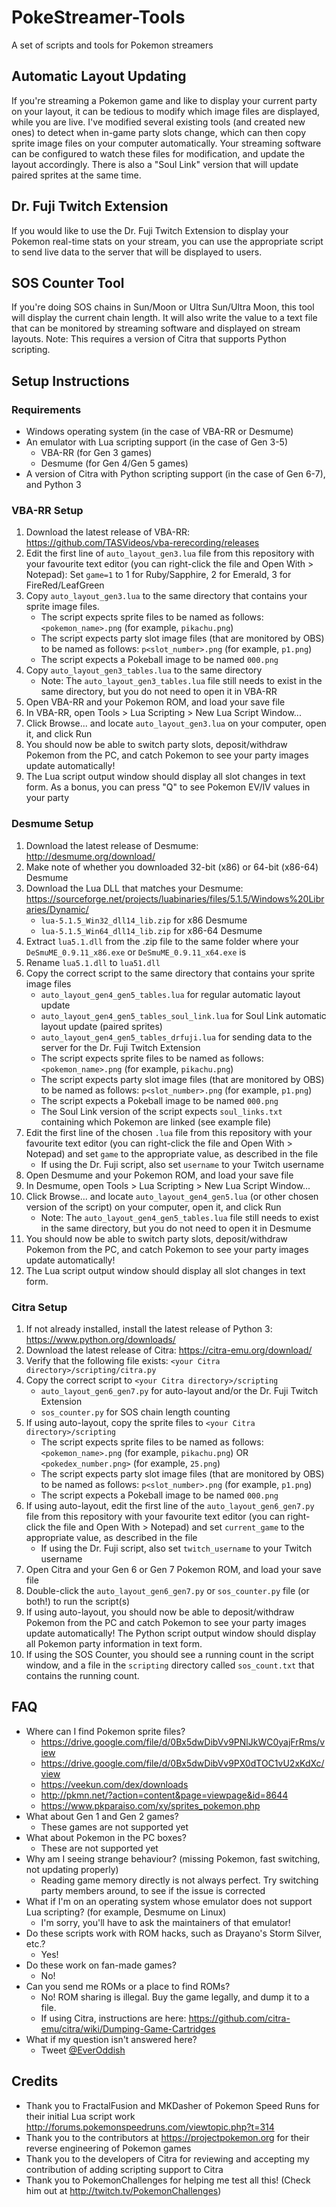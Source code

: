 # PokeStreamer-Tools
A set of scripts and tools for Pokemon streamers

## Automatic Layout Updating

If you're streaming a Pokemon game and like to display your current party on your layout, it can be tedious to modify which image files are displayed, while you are live. I've modified several existing tools (and created new ones) to detect when in-game party slots change, which can then copy sprite image files on your computer automatically. Your streaming software can be configured to watch these files for modification, and update the layout accordingly. There is also a "Soul Link" version that will update paired sprites at the same time.

## Dr. Fuji Twitch Extension

If you would like to use the Dr. Fuji Twitch Extension to display your Pokemon real-time stats on your stream, you can use the appropriate script to send live data to the server that will be displayed to users.

## SOS Counter Tool

If you're doing SOS chains in Sun/Moon or Ultra Sun/Ultra Moon, this tool will display the current chain length. It will also write the value to a text file that can be monitored by streaming software and displayed on stream layouts. Note: This requires a version of Citra that supports Python scripting.

## Setup Instructions

### Requirements

 * Windows operating system (in the case of VBA-RR or Desmume)
 * An emulator with Lua scripting support (in the case of Gen 3-5)
     * VBA-RR (for Gen 3 games)
     * Desmume (for Gen 4/Gen 5 games)
 * A version of Citra with Python scripting support (in the case of Gen 6-7), and Python 3

### VBA-RR Setup

 1. Download the latest release of VBA-RR: https://github.com/TASVideos/vba-rerecording/releases
 2. Edit the first line of `auto_layout_gen3.lua` file from this repository with your favourite text editor (you can right-click the file and Open With > Notepad): Set `game=1` to 1 for Ruby/Sapphire, 2 for Emerald, 3 for FireRed/LeafGreen
 3. Copy `auto_layout_gen3.lua` to the same directory that contains your sprite image files.
      * The script expects sprite files to be named as follows: `<pokemon_name>.png` (for example, `pikachu.png`)
      * The script expects party slot image files (that are monitored by OBS) to be named as follows: `p<slot_number>.png` (for example, `p1.png`)
      * The script expects a Pokeball image to be named `000.png`
 4. Copy `auto_layout_gen3_tables.lua` to the same directory
      * Note: The `auto_layout_gen3_tables.lua` file still needs to exist in the same directory, but you do not need to open it in VBA-RR
 5. Open VBA-RR and your Pokemon ROM, and load your save file
 6. In VBA-RR, open Tools > Lua Scripting > New Lua Script Window...
 7. Click Browse... and locate `auto_layout_gen3.lua` on your computer, open it, and click Run
 8. You should now be able to switch party slots, deposit/withdraw Pokemon from the PC, and catch Pokemon to see your party images update automatically!
 9. The Lua script output window should display all slot changes in text form. As a bonus, you can press "Q" to see Pokemon EV/IV values in your party

### Desmume Setup

 1. Download the latest release of Desmume: http://desmume.org/download/
 2. Make note of whether you downloaded 32-bit (x86) or 64-bit (x86-64) Desmume
 3. Download the Lua DLL that matches your Desmume: https://sourceforge.net/projects/luabinaries/files/5.1.5/Windows%20Libraries/Dynamic/
      * `lua-5.1.5_Win32_dll14_lib.zip` for x86 Desmume
      * `lua-5.1.5_Win64_dll14_lib.zip` for x86-64 Desmume
 4. Extract `lua5.1.dll` from the .zip file to the same folder where your `DeSmuME_0.9.11_x86.exe` or `DeSmuME_0.9.11_x64.exe` is
 5. Rename `lua5.1.dll` to `lua51.dll`
 6. Copy the correct script to the same directory that contains your sprite image files
      * `auto_layout_gen4_gen5_tables.lua` for regular automatic layout update
      * `auto_layout_gen4_gen5_tables_soul_link.lua` for Soul Link automatic layout update (paired sprites)
      * `auto_layout_gen4_gen5_tables_drfuji.lua` for sending data to the server for the Dr. Fuji Twitch Extension
      * The script expects sprite files to be named as follows: `<pokemon_name>.png` (for example, `pikachu.png`)
      * The script expects party slot image files (that are monitored by OBS) to be named as follows: `p<slot_number>.png` (for example, `p1.png`)
      * The script expects a Pokeball image to be named `000.png`
      * The Soul Link version of the script expects `soul_links.txt` containing which Pokemon are linked (see example file)
 7. Edit the first line of the chosen `.lua` file from this repository with your favourite text editor (you can right-click the file and Open With > Notepad) and set `game` to the appropriate value, as described in the file
      * If using the Dr. Fuji script, also set `username` to your Twitch username
 8. Open Desmume and your Pokemon ROM, and load your save file
 9. In Desmume, open Tools > Lua Scripting > New Lua Script Window...
 10. Click Browse... and locate `auto_layout_gen4_gen5.lua` (or other chosen version of the script) on your computer, open it, and click Run
      * Note: The `auto_layout_gen4_gen5_tables.lua` file still needs to exist in the same directory, but you do not need to open it in Desmume
 11. You should now be able to switch party slots, deposit/withdraw Pokemon from the PC, and catch Pokemon to see your party images update automatically!
 12. The Lua script output window should display all slot changes in text form.

### Citra Setup

 1. If not already installed, install the latest release of Python 3: https://www.python.org/downloads/
 2. Download the latest release of Citra: https://citra-emu.org/download/
 3. Verify that the following file exists: `<your Citra directory>/scripting/citra.py`
 4. Copy the correct script to `<your Citra directory>/scripting`
      * `auto_layout_gen6_gen7.py` for auto-layout and/or the Dr. Fuji Twitch Extension
      * `sos_counter.py` for SOS chain length counting
 5. If using auto-layout, copy the sprite files to `<your Citra directory>/scripting`
      * The script expects sprite files to be named as follows: `<pokemon_name>.png` (for example, `pikachu.png`) OR `<pokedex_number.png>` (for example, `25.png`)
      * The script expects party slot image files (that are monitored by OBS) to be named as follows: `p<slot_number>.png` (for example, `p1.png`)
      * The script expects a Pokeball image to be named `000.png`
 6. If using auto-layout, edit the first line of the `auto_layout_gen6_gen7.py` file from this repository with your favourite text editor (you can right-click the file and Open With > Notepad) and set `current_game` to the appropriate value, as described in the file
      * If using the Dr. Fuji script, also set `twitch_username` to your Twitch username
 7. Open Citra and your Gen 6 or Gen 7 Pokemon ROM, and load your save file
 8. Double-click the `auto_layout_gen6_gen7.py` or `sos_counter.py` file (or both!) to run the script(s)
 9. If using auto-layout, you should now be able to deposit/withdraw Pokemon from the PC and catch Pokemon to see your party images update automatically! The Python script output window should display all Pokemon party information in text form.
 10. If using the SOS Counter, you should see a running count in the script window, and a file in the `scripting` directory called `sos_count.txt` that contains the running count.

## FAQ

 * Where can I find Pokemon sprite files?
     * https://drive.google.com/file/d/0Bx5dwDibVv9PNlJkWC0yajFrRms/view
     * https://drive.google.com/file/d/0Bx5dwDibVv9PX0dTOC1vU2xKdXc/view
     * https://veekun.com/dex/downloads
     * http://pkmn.net/?action=content&page=viewpage&id=8644
     * https://www.pkparaiso.com/xy/sprites_pokemon.php
 * What about Gen 1 and Gen 2 games?
     * These games are not supported yet
 * What about Pokemon in the PC boxes?
     * These are not supported yet
 * Why am I seeing strange behaviour? (missing Pokemon, fast switching, not updating properly)
     * Reading game memory directly is not always perfect. Try switching party members around, to see if the issue is corrected
 * What if I'm on an operating system whose emulator does not support Lua scripting? (for example, Desmume on Linux)
     * I'm sorry, you'll have to ask the maintainers of that emulator!
 * Do these scripts work with ROM hacks, such as Drayano's Storm Silver, etc.?
     * Yes!
 * Do these work on fan-made games?
     * No!
 * Can you send me ROMs or a place to find ROMs?
     * No! ROM sharing is illegal. Buy the game legally, and dump it to a file.
     * If using Citra, instructions are here: https://github.com/citra-emu/citra/wiki/Dumping-Game-Cartridges
 * What if my question isn't answered here?
     * Tweet [@EverOddish](https://twitter.com/everoddish)

## Credits

 * Thank you to FractalFusion and MKDasher of Pokemon Speed Runs for their initial Lua script work http://forums.pokemonspeedruns.com/viewtopic.php?t=314
 * Thank you to the contributors at https://projectpokemon.org for their reverse engineering of Pokemon games
 * Thank you to the developers of Citra for reviewing and accepting my contribution of adding scripting support to Citra
 * Thank you to PokemonChallenges for helping me test all this! (Check him out at http://twitch.tv/PokemonChallenges)
